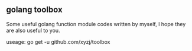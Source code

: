 ## golang toolbox

Some useful golang function module codes written by myself, I hope they are also useful to you.

useage:
go get -u github.com/xyzj/toolbox
